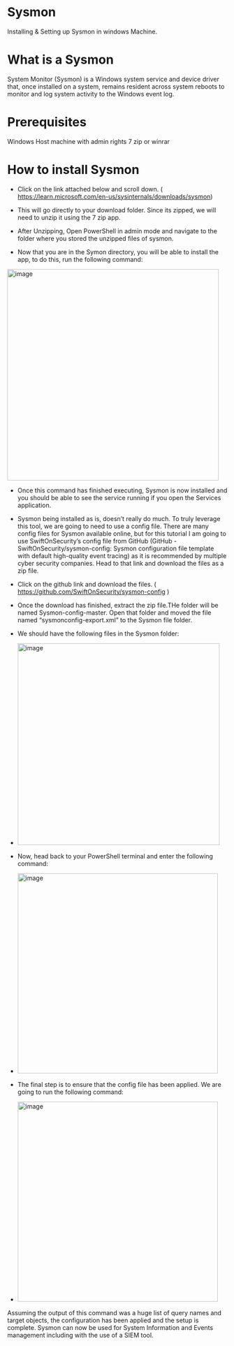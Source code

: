 # Sysmon
Installing &amp; Setting up Sysmon in windows Machine.

# What is a Sysmon
System Monitor (Sysmon) is a Windows system service and device driver that, once installed on a
system, remains resident across system reboots to monitor and log system activity to the Windows
event log.


# Prerequisites
Windows Host machine with admin rights
7 zip or winrar

# How to install Sysmon

- Click on the link attached below and scroll down.   ( https://learn.microsoft.com/en-us/sysinternals/downloads/sysmon)

- This will go directly to your download folder. Since its zipped, we will need to unzip it using the 7 zip app.

- After Unzipping, Open PowerShell in admin mode and navigate to the folder where you stored the unzipped files of sysmon.

- Now that you are in the Symon directory, you will be able to install the app, to do this, run the
following command:

<img width="484" alt="image" src="https://github.com/user-attachments/assets/2f0e7a14-6de1-4eda-906b-63f77267b8eb">

- Once this command has finished executing, Sysmon is now installed and you should be able to see the service running if you open the Services application.

- Sysmon being installed as is, doesn’t really do much. To truly leverage this tool, we are going to need to use a config file. There are many config files for Sysmon available online, but for this tutorial I am going to use SwiftOnSecurity’s config file from GitHub (GitHub - SwiftOnSecurity/sysmon-config: Sysmon configuration file template with default high-quality event tracing) as it is recommended by multiple
cyber security companies. Head to that link and download the files as a zip file.

- Click on the github link and download the files. ( https://github.com/SwiftOnSecurity/sysmon-config )

- Once the download has finished, extract the zip file.THe folder will be named Sysmon-config-master. Open that folder and moved the file named “sysmonconfig-export.xml” to the Sysmon file folder.

- We should have the following files in the Sysmon folder:

- <img width="462" alt="image" src="https://github.com/user-attachments/assets/50fd8524-0ac2-4d8f-8ff8-1d95f313c031">

- Now, head back to your PowerShell terminal and enter the following command:

- <img width="458" alt="image" src="https://github.com/user-attachments/assets/fe33a5af-891b-49bc-9850-6495f6d9795e">

- The final step is to ensure that the config file has been applied. We are going to run the following command:

- <img width="458" alt="image" src="https://github.com/user-attachments/assets/cc9a04f4-26d5-4664-91d9-e0ac60f7023f">


Assuming the output of this command was a huge list of query names and target objects, the configuration has been applied and the setup is complete. Sysmon can now be used for System
Information and Events management including with the use of a SIEM tool.


